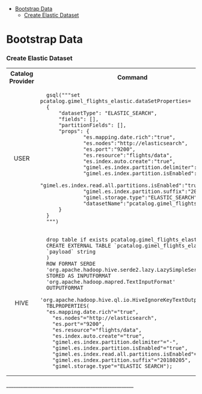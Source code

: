 
* [Bootstrap Data](#bootstrap-data)
   * [Create Elastic Dataset](#create-elastic-dataset)

# Bootstrap Data

### Create Elastic Dataset
<table>
  <tbody>
    <tr>
      <th align="center">Catalog Provider</th>
      <th align="center">Command</th>
    </tr>
    <tr>
      <td align="center">USER</td>
      <td align="left">
      
      gsql("""set pcatalog.gimel_flights_elastic.dataSetProperties=
      {
          "datasetType": "ELASTIC_SEARCH",
          "fields": [],
          "partitionFields": [],
          "props": {
                  "es.mapping.date.rich":"true",
                  "es.nodes":"http://elasticsearch",
                  "es.port":"9200",
                  "es.resource":"flights/data",
                  "es.index.auto.create":"true",
                  "gimel.es.index.partition.delimiter":"-",
                  "gimel.es.index.partition.isEnabled":"true",
                  "gimel.es.index.read.all.partitions.isEnabled":"true",
                  "gimel.es.index.partition.suffix":"20180205",
                  "gimel.storage.type":"ELASTIC_SEARCH",
                  "datasetName":"pcatalog.gimel_flights_elastic"
          }
      }
      """)
     
   </td>
   </tr>
   <tr>
         <td align="center">HIVE</td>
         <td align="left">
      
      drop table if exists pcatalog.gimel_flights_elastic;   
      CREATE EXTERNAL TABLE `pcatalog.gimel_flights_elastic`(
      `payload` string
      )
      ROW FORMAT SERDE
      'org.apache.hadoop.hive.serde2.lazy.LazySimpleSerDe'
      STORED AS INPUTFORMAT
      'org.apache.hadoop.mapred.TextInputFormat'
      OUTPUTFORMAT
      'org.apache.hadoop.hive.ql.io.HiveIgnoreKeyTextOutputFormat'
      TBLPROPERTIES(
      "es.mapping.date.rich"="true",
        "es.nodes"="http://elasticsearch",
        "es.port"="9200",
        "es.resource"="flights/data",
        "es.index.auto.create"="true",
        "gimel.es.index.partition.delimiter"="-",
        "gimel.es.index.partition.isEnabled"="true",
        "gimel.es.index.read.all.partitions.isEnabled"="true",
        "gimel.es.index.partition.suffix"="20180205",
        "gimel.storage.type"="ELASTIC_SEARCH");
        
   </td>
   </tr>
  </tbody>
</table>
_____________________________________________________